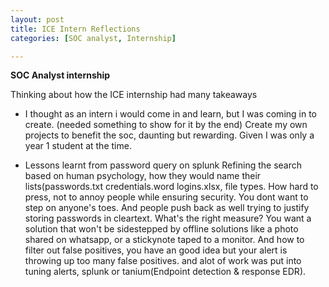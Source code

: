 ```yaml
---
layout: post
title: ICE Intern Reflections
categories: [SOC analyst, Internship]

---
```


**SOC Analyst internship**

Thinking about how the ICE internship had many takeaways

- I thought as an intern i would come in and learn, but I was coming in to create. (needed something to show for it by the end) 
Create my own projects to benefit the soc, daunting but rewarding. Given I was only a year 1 student at the time.



- Lessons learnt from password query on splunk
Refining the search based on human psychology, how they would name their lists(passwords.txt credentials.word logins.xlsx, file types.
How hard to press, not to annoy people while ensuring security. You dont want to step on anyone's toes. And people push back as well trying to justify storing passwords in cleartext. What's the right measure? You want a solution that won't be sidestepped by offline solutions like a photo shared on whatsapp, or a stickynote taped to a monitor. 
And how to filter out false positives, you have an good idea but your alert is throwing up too many false positives. and alot of work was put into tuning alerts, splunk or tanium(Endpoint detection & response EDR). 
